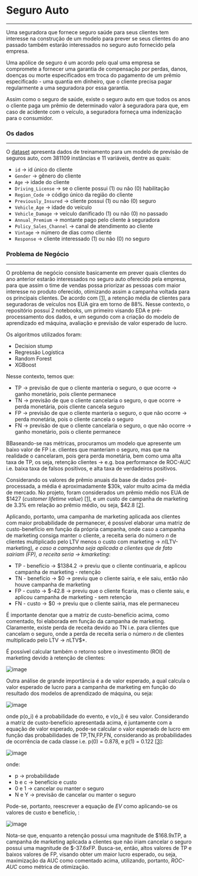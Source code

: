 # Seguro Auto
___
Uma seguradora que fornece seguro saúde para seus clientes tem interesse na construção de um modelo para prever se seus clientes do ano passado também estarão interessados no seguro auto fornecido pela empresa.

Uma apólice de seguro é um acordo pelo qual uma empresa se compromete a fornecer uma garantia de compensação por perdas, danos, doenças ou morte especificados em troca do pagamento de um prêmio especificado - uma quantia em dinheiro, que o cliente precisa pagar regularmente a uma seguradora por essa garantia.

Assim como o seguro de saúde, existe o seguro auto em que todos os anos o cliente paga um prêmio de determinado valor à seguradora para que, em caso de acidente com o veículo, a seguradora forneça uma indenização para o consumidor.

### Os dados
___
O [dataset](https://www.kaggle.com/anmolkumar/health-insurance-cross-sell-prediction) apresenta dados de treinamento para um modelo de previsão de seguros auto, com 381109 instâncias e 11 variáveis, dentre as quais:
- `id` -> id único do cliente
- `Gender` -> gênero do cliente
- `Age` -> idade do cliente
- `Driving_License` -> se o cliente possui (1) ou não (0) habilitação
- `Region_Code` -> código único da região do cliente
- `Previously_Insured` -> cliente possui (1) ou não (0) seguro
- `Vehicle_Age` -> idade do veículo
- `Vehicle_Damage` -> veículo danificado (1) ou não (0) no passado
- `Annual_Premium` -> montante pago pelo cliente à seguradora
- `Policy_Sales_Channel` -> canal de atendimento ao cliente
- `Vintage` -> número de dias como cliente
- `Response` -> cliente interessado (1) ou não (0) no seguro

### Problema de Negócio
___

O problema de negócio consiste basicamente em prever quais clientes do ano anterior estarão interessados no seguro auto oferecido pela empresa, para que assim o time de vendas possa priorizar as pessoas com maior interesse no produto oferecido, otimizando assim a campanha voltada para os principais clientes. De acordo com [[1]](https://coverager.com/improve-customer-retention-with-the-power-of-apis/#:~:text=The%20average%20customer%20retention%20rate,success%20factors%20for%20auto%20insurers.), a retenção média de clientes para seguradoras de veículos nos EUA gira em torno de 88%.
Nesse contexto, o repositório possui 2 notebooks, um primeiro visando EDA e pré-processamento dos dados, e um segundo com a criação do modelo de aprendizado ed máquina, avaliação e previsão de valor esperado de lucro.

Os algoritmos utilizados foram:
- Decision stump
- Regressão Logística
- Random Forest
- XGBoost

Nesse contexto, temos que:
- TP -> previsão de que o cliente manteria o seguro, o que ocorre -> ganho monetário, pois cliente permanece
- TN -> previsão de que o cliente cancelaria o seguro, o que ocorre -> perda monetária, pois cliente cancela seguro
- FP -> previsão de que o cliente manteria o seguro, o que não ocorre -> perda monetária, pois o cliente cancela o seguro
- FN -> previsão de que o cliente cancelaria o seguro, o que não ocorre -> ganho monetário, pois o cliente permanece

BBaseando-se nas métricas, procuramos um modelo que apresente um baixo valor de FP i.e. clientes que manteriam o seguro, mas que na realidade o cancelaram, pois gera perda monetária, bem como uma alta taxa de TP, os seja, retenção clientes -> e.g. boa performance de ROC-AUC i.e. baixa taxa de falsos positivos, e alta taxa de verdadeiros positivos.

Considerando os valores de prêmio anuais da base de dados pré-processada, a média é aproximadamente $30k, valor muito acima da média de mercado. No projeto, foram considerados um prêmio médio nos EUA de $1427 (*customer lifetime value*) [[1]](https://www.nerdwallet.com/blog/insurance/car-insurance-basics/how-much-is-car-insurance/#:~:text=The%20national%20average%20cost%20of,and%20a%20clean%20driving%20record.), e um custo de campanha de marketing de 3.3% em relação ao prêmio médio, ou seja, $42.8 [[2]](https://www.iamagazine.com/viewpoints/student-of-the-industry-insurance-ads-who-spends-what-and-why). 

Aplicando, portanto, uma campanha de marketing aplicada aos clientes com maior probabilidade de permanecer, é possível elaborar uma matriz de custo-benefício em função da própria campanha, onde caso a campanha de marketing consiga manter o cliente, a receita seria do número $n$ de clientes multiplicado pelo LTV menos o custo com marketing -> *n*(LTV-marketing)*, e caso a campanha seja aplicada a clientes que de fato sairiam (FP), a receita seria -> *k*marketing*:

- TP - benefício -> $1384.2 -> previu que o cliente continuaria, e aplicou campanha de marketing - retenção
- TN - benefício -> $0 -> previu que o cliente sairia, e ele saiu, então não houve campanha de marketing
- FP - custo -> $-42.8 -> previu que o cliente ficaria, mas o cliente saiu, e aplicou campanha de marketing - sem retenção
- FN - custo -> $0 -> previu que o cliente sairia, mas ele permaneceu

É importante denotar que a matriz de custo-benefício acima, como comentado, foi elaborada em função da campanha de marketing. Claramente, existe perda de receita devido ao TN i.e. para clientes que cancelam o seguro, onde a perda de receita seria o número $n$ de clientes multiplicado pelo LTV -> *n*LTV$*. 

É possível calcular também o retorno sobre o investimento (ROI) de marketing devido à retenção de clientes:

![image](https://user-images.githubusercontent.com/63553829/105252634-96cbf580-5b5c-11eb-9467-10b3401fe883.png)

Outra análise de grande importância é a de valor esperado, a qual calcula o valor esperado de lucro para a campanha de marketing em função do resultado dos modelos de aprendizado de máquina, ou seja:

![image](https://user-images.githubusercontent.com/63553829/103578232-f5367a00-4eb4-11eb-99f3-1b697a32c203.png)

onde p(o_i) é a probabilidade do evento, e v(o_i) é seu valor. Considerando a matriz de custo-benefício apresentada acima, é juntamente com a equação de valor esperado, pode-se calcular o valor esperado de lucro em função das probabilidades de TP,TN,FP,FN, considerando as probabilidades de ocorrência de cada classe i.e. p(0) = 0.878, e p(1) = 0.122 [[3]](https://www.oreilly.com/library/view/data-science-for/9781449374273/):

![image](https://user-images.githubusercontent.com/63553829/103697707-0ea3f880-4f7f-11eb-83df-693005e346eb.png)

onde:
- p -> probabilidade
- b e c -> benefício e custo
- 0 e 1 -> cancelar ou manter o seguro
- N e Y -> previsão de cancelar ou manter o seguro

Pode-se, portanto, reescrever a equação de *EV* como aplicando-se os valores de custo e benefício, :

![image](https://user-images.githubusercontent.com/63553829/105252798-ef02f780-5b5c-11eb-8ac5-ae513bbf4d15.png)

Nota-se que, enquanto a retenção possui uma magnitude de $168.9xTP, a campanha de marketing aplicada a clientes que não iriam cancelar o seguro possui uma magnitude de $-37.6xFP. Busca-se, então, altos valores de TP e baixos valores de FP, visando obter um maior lucro esperado, ou seja, maximização da AUC como comentado acima, utilizando, portanto, *ROC-AUC* como métrica de otimização.
